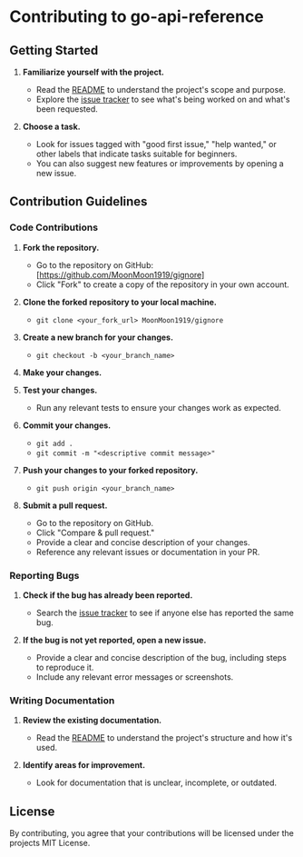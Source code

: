 # Contributing to go-api-reference

## Getting Started

1. **Familiarize yourself with the project.**
   - Read the [README](README.md) to understand the project's scope and purpose.
   - Explore the [issue tracker](https://github.com/MoonMoon1919/gignore/issues) to see what's being worked on and what's been requested.

2. **Choose a task.**
   - Look for issues tagged with "good first issue," "help wanted," or other labels that indicate tasks suitable for beginners.
   - You can also suggest new features or improvements by opening a new issue.

## Contribution Guidelines

### Code Contributions

1. **Fork the repository.**
   - Go to the repository on GitHub: [https://github.com/MoonMoon1919/gignore]
   - Click "Fork" to create a copy of the repository in your own account.

2. **Clone the forked repository to your local machine.**
   - `git clone <your_fork_url> MoonMoon1919/gignore`

3. **Create a new branch for your changes.**
   - `git checkout -b <your_branch_name>`

4. **Make your changes.**

5. **Test your changes.**
   - Run any relevant tests to ensure your changes work as expected.

6. **Commit your changes.**
   - `git add .`
   - `git commit -m "<descriptive commit message>"`

7. **Push your changes to your forked repository.**
   - `git push origin <your_branch_name>`

8. **Submit a pull request.**
   - Go to the repository on GitHub.
   - Click "Compare & pull request."
   - Provide a clear and concise description of your changes.
   - Reference any relevant issues or documentation in your PR.

### Reporting Bugs

1. **Check if the bug has already been reported.**
   - Search the [issue tracker](https://github.com/MoonMoon1919/gignore/issues) to see if anyone else has reported the same bug.

2. **If the bug is not yet reported, open a new issue.**
   - Provide a clear and concise description of the bug, including steps to reproduce it.
   - Include any relevant error messages or screenshots.

### Writing Documentation

1. **Review the existing documentation.**
   - Read the [README](./README.md) to understand the project's structure and how it's used.

2. **Identify areas for improvement.**
   - Look for documentation that is unclear, incomplete, or outdated.

## License
By contributing, you agree that your contributions will be licensed under the projects MIT License.
